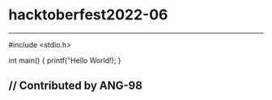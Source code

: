 # hacktoberfest2022-06

---
#include <stdio.h>

int main() {
printf("Hello World!);
}

// Contributed by ANG-98
---
